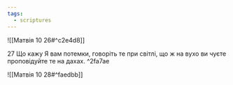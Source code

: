 ```yaml
---
tags:
  - scriptures
---
```


![[Матвія 10 26#^c2e4d8]]

27 Що кажу Я вам потемки, говоріть те при світлі, що ж на вухо ви чуєте проповідуйте те на дахах. ^2fa7ae

![[Матвія 10 28#^faedbb]]
